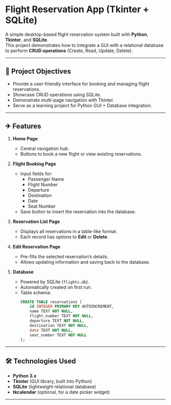﻿# Flight Reservation App (Tkinter + SQLite)

A simple desktop-based flight reservation system built with **Python**, **Tkinter**, and **SQLite**.  
This project demonstrates how to integrate a GUI with a relational database to perform **CRUD operations** (Create, Read, Update, Delete).

---

## 🎯 Project Objectives
- Provide a user-friendly interface for booking and managing flight reservations.
- Showcase CRUD operations using SQLite.
- Demonstrate multi-page navigation with Tkinter.
- Serve as a learning project for Python GUI + Database integration.

---

## ✈ Features
1. **Home Page**
   - Central navigation hub.
   - Buttons to book a new flight or view existing reservations.

2. **Flight Booking Page**
   - Input fields for:
     - Passenger Name  
     - Flight Number  
     - Departure  
     - Destination  
     - Date  
     - Seat Number  
   - Save button to insert the reservation into the database.

3. **Reservation List Page**
   - Displays all reservations in a table-like format.
   - Each record has options to **Edit** or **Delete**.

4. **Edit Reservation Page**
   - Pre-fills the selected reservation’s details.
   - Allows updating information and saving back to the database.

5. **Database**
   - Powered by SQLite (`flights.db`).
   - Automatically created on first run.
   - Table schema:
     ```sql
     CREATE TABLE reservations (
         id INTEGER PRIMARY KEY AUTOINCREMENT,
         name TEXT NOT NULL,
         flight_number TEXT NOT NULL,
         departure TEXT NOT NULL,
         destination TEXT NOT NULL,
         date TEXT NOT NULL,
         seat_number TEXT NOT NULL
     );
     ```

---

## 🛠️ Technologies Used
- **Python 3.x**
- **Tkinter** (GUI library, built into Python)
- **SQLite** (lightweight relational database)
- **tkcalendar** (optional, for a date picker widget)

---